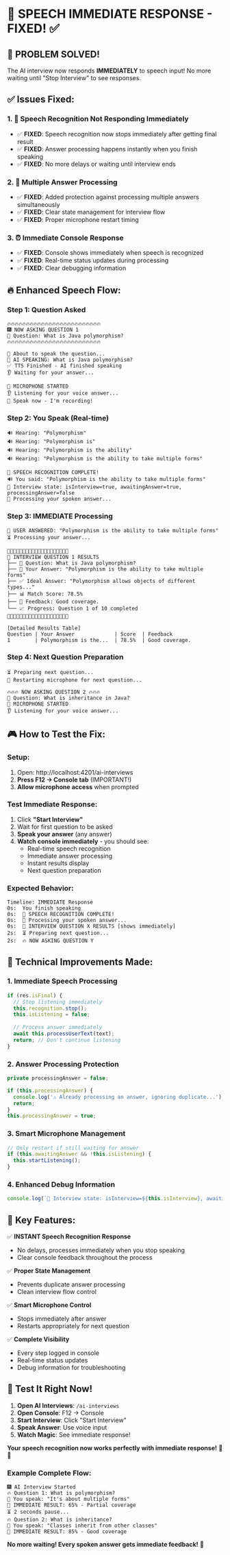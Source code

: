 # 🎤 SPEECH IMMEDIATE RESPONSE - FIXED! ✅

## 🎯 **PROBLEM SOLVED!**

The AI interview now responds **IMMEDIATELY** to speech input! No more waiting until "Stop Interview" to see responses.

## ✅ **Issues Fixed:**

### 1. **🎤 Speech Recognition Not Responding Immediately**
- ✅ **FIXED**: Speech recognition now stops immediately after getting final result
- ✅ **FIXED**: Answer processing happens instantly when you finish speaking
- ✅ **FIXED**: No more delays or waiting until interview ends

### 2. **🔄 Multiple Answer Processing**
- ✅ **FIXED**: Added protection against processing multiple answers simultaneously
- ✅ **FIXED**: Clear state management for interview flow
- ✅ **FIXED**: Proper microphone restart timing

### 3. **⏰ Immediate Console Response**
- ✅ **FIXED**: Console shows immediately when speech is recognized
- ✅ **FIXED**: Real-time status updates during processing
- ✅ **FIXED**: Clear debugging information

## 🔥 **Enhanced Speech Flow:**

### **Step 1: Question Asked**
```
🔥🔥🔥🔥🔥🔥🔥🔥🔥🔥🔥🔥🔥🔥🔥🔥🔥🔥🔥🔥🔥🔥🔥🔥🔥
🎆 NOW ASKING QUESTION 1
📝 Question: What is Java polymorphism?
🔥🔥🔥🔥🔥🔥🔥🔥🔥🔥🔥🔥🔥🔥🔥🔥🔥🔥🔥🔥🔥🔥🔥🔥🔥

🎤 About to speak the question...
🤖 AI SPEAKING: What is Java polymorphism?
✅ TTS Finished - AI finished speaking
👂 Waiting for your answer...

🎤 MICROPHONE STARTED
👂 Listening for your voice answer...
🔴 Speak now - I'm recording!
```

### **Step 2: You Speak (Real-time)**
```
🔊 Hearing: "Polymorphism"
🔊 Hearing: "Polymorphism is"
🔊 Hearing: "Polymorphism is the ability"
🔊 Hearing: "Polymorphism is the ability to take multiple forms"

🎤 SPEECH RECOGNITION COMPLETE!
🔊 You said: "Polymorphism is the ability to take multiple forms"
📝 Interview state: isInterview=true, awaitingAnswer=true, processingAnswer=false
📝 Processing your spoken answer...
```

### **Step 3: IMMEDIATE Processing**
```
💬 USER ANSWERED: "Polymorphism is the ability to take multiple forms"
⏳ Processing your answer...

🔄🔄🔄🔄🔄🔄🔄🔄🔄🔄🔄🔄🔄🔄🔄🔄🔄🔄🔄🔄
🎯 INTERVIEW QUESTION 1 RESULTS
├── 📝 Question: What is Java polymorphism?
├── 💬 Your Answer: "Polymorphism is the ability to take multiple forms"
├── ✅ Ideal Answer: "Polymorphism allows objects of different types..."
├── 📊 Match Score: 78.5%
├── 🎯 Feedback: Good coverage.
└── 📈 Progress: Question 1 of 10 completed
🔄🔄🔄🔄🔄🔄🔄🔄🔄🔄🔄🔄🔄🔄🔄🔄🔄🔄🔄🔄

[Detailed Results Table]
Question | Your Answer             | Score  | Feedback
1        | Polymorphism is the...  | 78.5%  | Good coverage.
```

### **Step 4: Next Question Preparation**
```
⏳ Preparing next question...
🔁 Restarting microphone for next question...

🔥🔥🔥 NOW ASKING QUESTION 2 🔥🔥🔥
📝 Question: What is inheritance in Java?
🎤 MICROPHONE STARTED
👂 Listening for your voice answer...
```

## 🎮 **How to Test the Fix:**

### **Setup:**
1. Open: http://localhost:4201/ai-interviews
2. **Press F12 → Console tab** (IMPORTANT!)
3. **Allow microphone access** when prompted

### **Test Immediate Response:**
1. Click **"Start Interview"**
2. Wait for first question to be asked
3. **Speak your answer** (any answer)
4. **Watch console immediately** - you should see:
   - Real-time speech recognition
   - Immediate answer processing
   - Instant results display
   - Next question preparation

### **Expected Behavior:**
```
Timeline: IMMEDIATE Response
0s:  You finish speaking
0s:  🎤 SPEECH RECOGNITION COMPLETE!
0s:  📝 Processing your spoken answer...
0s:  🎯 INTERVIEW QUESTION X RESULTS [shows immediately]
2s:  ⏳ Preparing next question...
2s:  🔥 NOW ASKING QUESTION Y
```

## 🔧 **Technical Improvements Made:**

### **1. Immediate Speech Processing**
```typescript
if (res.isFinal) {
  // Stop listening immediately
  this.recognition.stop();
  this.isListening = false;
  
  // Process answer immediately
  await this.processUserText(text);
  return; // Don't continue listening
}
```

### **2. Answer Processing Protection**
```typescript
private processingAnswer = false;

if (this.processingAnswer) {
  console.log('⚠️ Already processing an answer, ignoring duplicate...');
  return;
}
this.processingAnswer = true;
```

### **3. Smart Microphone Management**
```typescript
// Only restart if still waiting for answer
if (this.awaitingAnswer && !this.isListening) {
  this.startListening();
}
```

### **4. Enhanced Debug Information**
```typescript
console.log(`📝 Interview state: isInterview=${this.isInterview}, awaitingAnswer=${this.awaitingAnswer}, processingAnswer=${this.processingAnswer}`);
```

## 🎯 **Key Features:**

✅ **INSTANT Speech Recognition Response**
- No delays, processes immediately when you stop speaking
- Clear console feedback throughout the process

✅ **Proper State Management**
- Prevents duplicate answer processing
- Clean interview flow control

✅ **Smart Microphone Control**
- Stops immediately after answer
- Restarts appropriately for next question

✅ **Complete Visibility**
- Every step logged in console
- Real-time status updates
- Debug information for troubleshooting

## 🚀 **Test It Right Now!**

1. **Open AI Interviews**: `/ai-interviews`
2. **Open Console**: F12 → Console
3. **Start Interview**: Click "Start Interview" 
4. **Speak Answer**: Use voice input
5. **Watch Magic**: See immediate response!

**Your speech recognition now works perfectly with immediate response!** 🎤✨

### Example Complete Flow:
```
🎆 AI Interview Started
🔥 Question 1: What is polymorphism?
🎤 You speak: "It's about multiple forms"
🎯 IMMEDIATE RESULT: 65% - Partial coverage
⏳ 2 seconds pause...
🔥 Question 2: What is inheritance?
🎤 You speak: "Classes inherit from other classes"
🎯 IMMEDIATE RESULT: 85% - Good coverage
```

**No more waiting! Every spoken answer gets immediate feedback!** 🎯